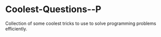 # Coolest-Questions--P

Collection of some coolest tricks to use to solve programming problems efficiently.
